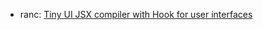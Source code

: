 - ranc: [Tiny UI JSX compiler with Hook for user interfaces](https://github.com/chaxus/ranc/blob/main/packages/ranc/readme.md)